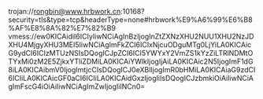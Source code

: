 trojan://rongbin@www.hrbwork.cn:10168?security=tls&type=tcp&headerType=none#hrbwork%E9%A6%99%E6%B8%AF%E8%8A%82%E7%82%B9
vmess://ew0KICAidiI6ICIyIiwNCiAgInBzIjogInZtZXNzXHU2NUU1XHU2NzJDXHU4MjgyXHU3MEI5IiwNCiAgImFkZCI6ICIxNjcuODguMTg0LjYiLA0KICAicG9ydCI6ICIzMTUzNSIsDQogICJpZCI6ICI5YWYxY2VmZS1kYzZiLTRlNDMtOTYxMi0zM2E5ZjkxYTliZDMiLA0KICAiYWlkIjogIjAiLA0KICAic2N5IjogImF1dG8iLA0KICAibmV0IjogImtjcCIsDQogICJ0eXBlIjogImR0bHMiLA0KICAiaG9zdCI6ICIiLA0KICAicGF0aCI6ICIiLA0KICAidGxzIjogIiIsDQogICJzbmkiOiAiIiwNCiAgImFscG4iOiAiIiwNCiAgImZwIjogIiINCn0=
